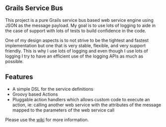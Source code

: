 Grails Service Bus
---

This project is a pure Grails service bus based web service engine using JSON as the message payload.
My goal is to use lots of logging to aide in the case of support with lots of tests to build confidence in the code.

One of my design aspects is to not strive to be the tightest and fastest implementation but one that is very stable, flexible, and very support friendly.  This is why I use lots of logging and even though I use lots of logging I try to have an efficient use of the logging APIs as much as possible.

Features
---
* A simple DSL for the service definitions
* Groovy based Actions
* Pluggable action handlers which allows custom code to execute an action, ie: calling another web service with the attributes of the message mapped to the parameters of the web service call


Please use the [wiki](https://github.com/ehenson/grailsservicebus/wiki) for more information.
